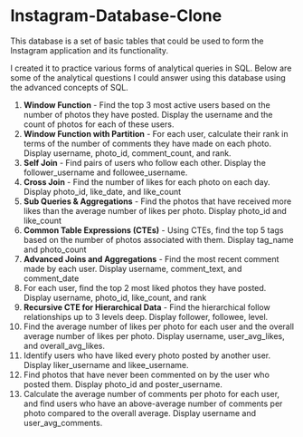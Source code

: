 # Instagram-Database-Clone
This database is a set of basic tables that could be used to form the Instagram application and its functionality.

I created it to practice various forms of analytical queries in SQL. Below are some of the analytical questions I could answer using this database using the advanced concepts of SQL.

1. **Window Function** - Find the top 3 most active users based on the number of photos they have posted. Display the username and the count of photos for each of these users.
2. **Window Function with Partition** - For each user, calculate their rank in terms of the number of comments they have made on each photo. Display username, photo_id, comment_count, and rank.
3. **Self Join** - Find pairs of users who follow each other. Display the follower_username and followee_username.
4. **Cross Join** - Find the number of likes for each photo on each day. Display photo_id, like_date, and like_count
5. **Sub Queries & Aggregations** - Find the photos that have received more likes than the average number of likes per photo. Display photo_id and like_count
6. **Common Table Expressions (CTEs)** - Using CTEs, find the top 5 tags based on the number of photos associated with them. Display tag_name and photo_count
7. **Advanced Joins and Aggregations** - Find the most recent comment made by each user. Display username, comment_text, and comment_date
8. For each user, find the top 2 most liked photos they have posted. Display username, photo_id, like_count, and rank
9. **Recursive CTE for Hierarchical Data** - Find the hierarchical follow relationships up to 3 levels deep. Display follower, followee, level.
10. Find the average number of likes per photo for each user and the overall average number of likes per photo. Display username, user_avg_likes, and overall_avg_likes.
11. Identify users who have liked every photo posted by another user. Display liker_username and likee_username.
12. Find photos that have never been commented on by the user who posted them. Display photo_id and poster_username.
13. Calculate the average number of comments per photo for each user, and find users who have an above-average number of comments per photo compared to the overall average. Display username and user_avg_comments.
